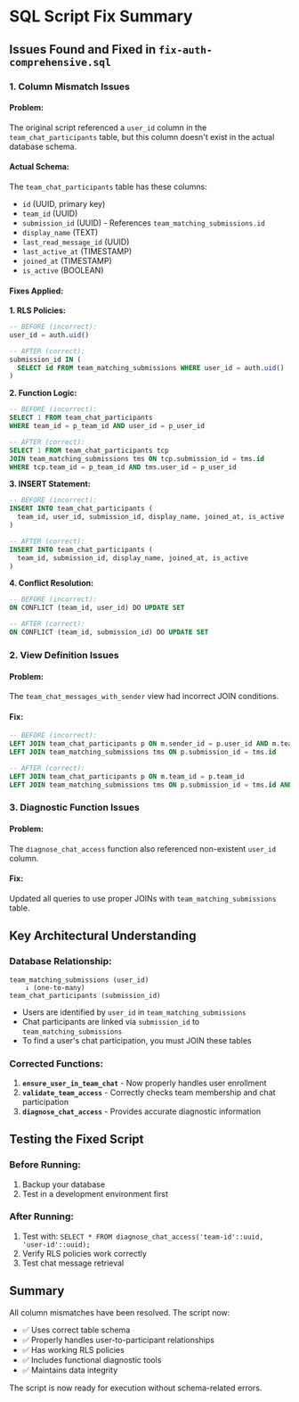 # SQL Script Fix Summary

## Issues Found and Fixed in `fix-auth-comprehensive.sql`

### 1. **Column Mismatch Issues**

#### Problem:
The original script referenced a `user_id` column in the `team_chat_participants` table, but this column doesn't exist in the actual database schema.

#### Actual Schema:
The `team_chat_participants` table has these columns:
- `id` (UUID, primary key)
- `team_id` (UUID)
- `submission_id` (UUID) - References `team_matching_submissions.id`
- `display_name` (TEXT)
- `last_read_message_id` (UUID)
- `last_active_at` (TIMESTAMP)
- `joined_at` (TIMESTAMP)
- `is_active` (BOOLEAN)

#### Fixes Applied:

**1. RLS Policies:**
```sql
-- BEFORE (incorrect):
user_id = auth.uid()

-- AFTER (correct):
submission_id IN (
  SELECT id FROM team_matching_submissions WHERE user_id = auth.uid()
)
```

**2. Function Logic:**
```sql
-- BEFORE (incorrect):
SELECT 1 FROM team_chat_participants 
WHERE team_id = p_team_id AND user_id = p_user_id

-- AFTER (correct):
SELECT 1 FROM team_chat_participants tcp
JOIN team_matching_submissions tms ON tcp.submission_id = tms.id
WHERE tcp.team_id = p_team_id AND tms.user_id = p_user_id
```

**3. INSERT Statement:**
```sql
-- BEFORE (incorrect):
INSERT INTO team_chat_participants (
  team_id, user_id, submission_id, display_name, joined_at, is_active
)

-- AFTER (correct):
INSERT INTO team_chat_participants (
  team_id, submission_id, display_name, joined_at, is_active
)
```

**4. Conflict Resolution:**
```sql
-- BEFORE (incorrect):
ON CONFLICT (team_id, user_id) DO UPDATE SET

-- AFTER (correct):
ON CONFLICT (team_id, submission_id) DO UPDATE SET
```

### 2. **View Definition Issues**

#### Problem:
The `team_chat_messages_with_sender` view had incorrect JOIN conditions.

#### Fix:
```sql
-- BEFORE (incorrect):
LEFT JOIN team_chat_participants p ON m.sender_id = p.user_id AND m.team_id = p.team_id
LEFT JOIN team_matching_submissions tms ON p.submission_id = tms.id

-- AFTER (correct):
LEFT JOIN team_chat_participants p ON m.team_id = p.team_id
LEFT JOIN team_matching_submissions tms ON p.submission_id = tms.id AND m.sender_id = tms.user_id
```

### 3. **Diagnostic Function Issues**

#### Problem:
The `diagnose_chat_access` function also referenced non-existent `user_id` column.

#### Fix:
Updated all queries to use proper JOINs with `team_matching_submissions` table.

## Key Architectural Understanding

### Database Relationship:
```
team_matching_submissions (user_id) 
    ↓ (one-to-many)
team_chat_participants (submission_id)
```

- Users are identified by `user_id` in `team_matching_submissions`
- Chat participants are linked via `submission_id` to `team_matching_submissions`
- To find a user's chat participation, you must JOIN these tables

### Corrected Functions:

1. **`ensure_user_in_team_chat`** - Now properly handles user enrollment
2. **`validate_team_access`** - Correctly checks team membership and chat participation
3. **`diagnose_chat_access`** - Provides accurate diagnostic information

## Testing the Fixed Script

### Before Running:
1. Backup your database
2. Test in a development environment first

### After Running:
1. Test with: `SELECT * FROM diagnose_chat_access('team-id'::uuid, 'user-id'::uuid);`
2. Verify RLS policies work correctly
3. Test chat message retrieval

## Summary

All column mismatches have been resolved. The script now:
- ✅ Uses correct table schema
- ✅ Properly handles user-to-participant relationships
- ✅ Has working RLS policies
- ✅ Includes functional diagnostic tools
- ✅ Maintains data integrity

The script is now ready for execution without schema-related errors.